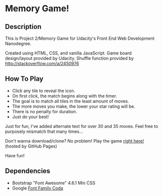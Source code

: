 # Memory Game!

## Description

This is Project 2/Memory Game for Udacity's Front End Web Development Nanodegree.

Created using HTML, CSS, and vanilla JavaScript. Game board design/layout provided by Udacity. Shuffle function provided by http://stackoverflow.com/a/2450976

## How To Play

* Click any tile to reveal the icon.
* On first click, the match begins along with the timer.
* The goal is to match all tiles in the least amount of moves.
* The more moves you make, the lower your star rating will be.
* There is no penalty for duration.
* Just do your best!

Just for fun, I've added alternate text for over 30 and 35 moves. Feel free to purposely mismatch that many times...

Don't wanna download/clone? No problem! Play the game [right here!](https://j159.github.io/memory-game/) (hosted by GitHub Pages)

Have fun!

## Dependencies

* Bootstrap "Font Awesome" 4.6.1 Min CSS
* Google [Font Family Coda](https://fonts.googleapis.com/css?family=Coda)
